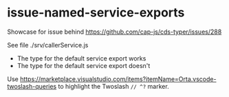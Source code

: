 # issue-named-service-exports

Showcase for issue behind https://github.com/cap-js/cds-typer/issues/288

See file ./srv/callerService.js
- The type for the default service export works
- The type for the default service export doesn't

Use https://marketplace.visualstudio.com/items?itemName=Orta.vscode-twoslash-queries to highlight the Twoslash `// ^?` marker.